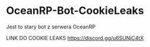 # OceanRP-Bot-CookieLeaks

Jest to stary bot z serwera OceanRP

LINK DO COOKIE LEAKS https://discord.gg/u6SUNjC4tX
